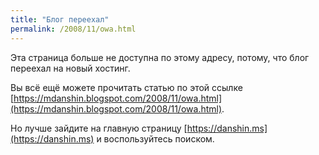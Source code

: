 ```yaml
---
title: "Блог переехал"
permalink: /2008/11/owa.html
---
```

Эта страница больше не доступна по этому адресу, потому, что блог переехал на новый хостинг.

Вы всё ещё можете прочитать статью по этой ссылке [https://mdanshin.blogspot.com/2008/11/owa.html](https://mdanshin.blogspot.com/2008/11/owa.html).

Но лучше зайдите на главную страницу [https://danshin.ms](https://danshin.ms) и воспользуйтесь поиском.